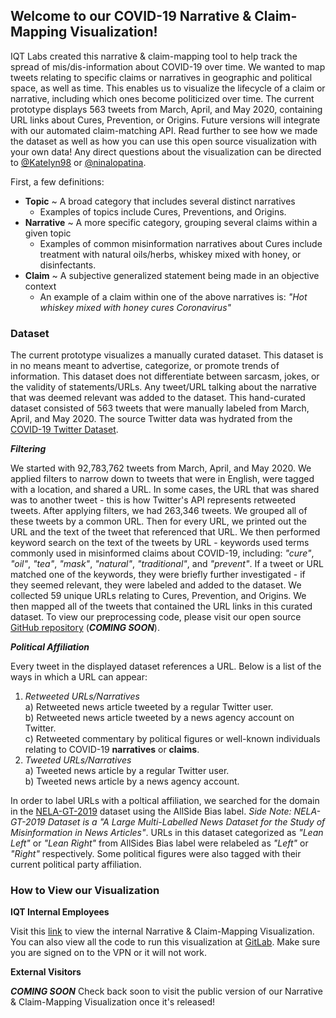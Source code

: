 ## Welcome to our COVID-19 Narrative & Claim-Mapping Visualization!

IQT Labs created this narrative & claim-mapping tool to help track the spread of mis/dis-information about COVID-19 over time. We wanted to map tweets relating to specific claims or narratives in geographic and political space, as well as time. This enables us to visualize the lifecycle of a claim or narrative, including which ones become politicized over time. The current prototype displays 563 tweets from March, April, and May 2020, containing URL links about Cures, Prevention, or Origins. Future versions will integrate with our automated claim-matching API. Read further to see how we made the dataset as well as how you can use this open source visualization with your own data! Any direct questions about the visualization can be directed to [@Katelyn98](https://github.com/katelyn98) or [@ninalopatina](https://github.com/ninalopatina).

First, a few definitions: 
- **Topic** ~ A broad category that includes several distinct narratives
  - Examples of topics include Cures, Preventions, and Origins.
- **Narrative** ~ A more specific category, grouping several claims within a given topic
  - Examples of common misinformation narratives about Cures include treatment with natural oils/herbs, whiskey mixed with honey, or disinfectants. 
 - **Claim** ~ A subjective generalized statement being made in an objective context 
    - An example of a claim within one of the above narratives is: _"Hot whiskey mixed with honey cures Coronavirus"_

### Dataset

The current prototype visualizes a manually curated dataset. This dataset is in no means meant to advertise, categorize, or promote trends of information. This dataset does not differentiate between sarcasm, jokes, or the validity of statements/URLs. Any tweet/URL talking about the narrative that was deemed relevant was added to the dataset. This hand-curated dataset consisted of 563 tweets that were manually labeled from March, April, and May 2020. The source Twitter data was hydrated from the [COVID-19 Twitter Dataset](https://github.com/echen102/COVID-19-TweetIDs). 

***Filtering***

We started with 92,783,762 tweets from March, April, and May 2020. We applied filters to narrow down to tweets that were in English, were tagged with a location, and shared a URL. In some cases, the URL that was shared was to another tweet - this is how Twitter's API represents retweeted tweets. After applying filters, we had 263,346 tweets. We grouped all of these tweets by a common URL. Then for every URL, we printed out the URL and the text of the tweet that referenced that URL. We then performed keyword search on the text of the tweets by URL - keywords used terms commonly used in misinformed claims about COVID-19, including: _"cure"_, _"oil"_, _"tea"_, _"mask"_, _"natural"_, _"traditional"_, and _"prevent"_. If a tweet or URL matched one of the keywords, they were briefly further investigated - if they seemed relevant, they were labeled and added to the dataset. We collected 59 unique URLs relating to Cures, Prevention, and Origins. We then mapped all of the tweets that contained the URL links in this curated dataset. To view our preprocessing code, please visit our open source [GitHub repository]() (***COMING SOON***). 

***Political Affiliation***

Every tweet in the displayed dataset references a URL. Below is a list of the ways in which a URL can appear:  
1) *Retweeted URLs/Narratives*  
    a) Retweeted news article tweeted by a regular Twitter user.  
    b) Retweeted news article tweeted by a news agency account on Twitter.  
    c) Retweeted commentary by political figures or well-known individuals relating to COVID-19 **narratives** or **claims**.  
2) *Tweeted URLs/Narratives*  
    a) Tweeted news article by a regular Twitter user.  
    b) Tweeted news article by a news agency account.  
  
In order to label URLs with a poltical affiliation, we searched for the domain in the [NELA-GT-2019](https://dataverse.harvard.edu/dataset.xhtml?persistentId=doi:10.7910/DVN/O7FWPO) dataset using the AllSide Bias label. _Side Note: NELA-GT-2019 Dataset is a "A Large Multi-Labelled News Dataset for the Study of Misinformation in News Articles"_. URLs in this dataset categorized as _"Lean Left"_ or _"Lean Right"_ from AllSides Bias label were relabeled as _"Left"_ or _"Right"_ respectively. Some political figures were also tagged with their current political party affiliation. 

### How to View our Visualization

**IQT Internal Employees** 

Visit this [link](https://vsrv-plotly.a.internal/claim-mapping/) to view the internal Narrative & Claim-Mapping Visualization. You can also view all the code to run this visualization at [GitLab](https://gitlab.iqt.org/labs/lab41/claim-mapping). Make sure you are signed on to the VPN or it will not work.

**External Visitors** 

***COMING SOON***
Check back soon to visit the public version of our Narrative & Claim-Mapping Visualization once it's released! 
